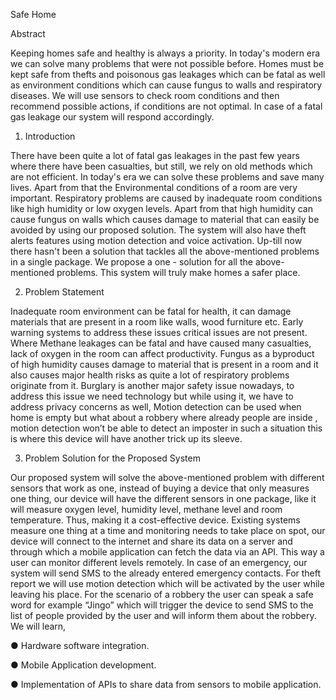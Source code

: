 Safe Home

Abstract

Keeping homes safe and healthy is always a priority. In today's modern era we can solve many problems that were not possible before. Homes must be kept safe from thefts and poisonous gas leakages which can be fatal as well as environment conditions which can cause fungus to walls and respiratory diseases. We will use sensors to check room conditions and then recommend possible actions, if conditions are not optimal. In case of a fatal gas leakage our system will respond accordingly.
 

1. Introduction

There have been quite a lot of fatal gas leakages in the past few years where there have been casualties, but still, we rely on old methods which are not efficient. In today's era we can solve these problems and save many lives. Apart from that the Environmental conditions of a room are very important. Respiratory problems are caused by inadequate room conditions like high humidity or low oxygen levels. Apart from that high humidity can cause fungus on walls which causes damage to material that can easily be avoided by using our proposed solution. The system will also have theft alerts features using motion detection and voice activation.
Up-till now there hasn't been a solution that tackles all the above-mentioned problems in a single package. We propose a one - solution for all the above-mentioned problems. This system will truly make homes a safer place.

2. Problem Statement

Inadequate room environment can be fatal for health, it can damage materials that are present in a room like walls, wood furniture etc. Early warning systems to address these issues critical issues are not present. Where Methane leakages can be fatal and have caused many casualties, lack of oxygen in the room can affect productivity. Fungus as a byproduct of high humidity causes damage to material that is present in a room and it also causes major health risks as quite a lot of respiratory problems originate from it.
Burglary is another major safety issue nowadays, to address this issue we need technology but while using it, we have to address privacy concerns as well, Motion detection can be used when home is empty but what about a robbery where already people are inside , motion detection won’t be able to detect an imposter in such a situation this is where this device will have another trick up its sleeve.

3. Problem Solution for the Proposed System

Our proposed system will solve the above-mentioned problem with different sensors that work as one, instead of buying a device that only measures one thing, our device will have the different sensors in one package, like it will measure oxygen level, humidity level, methane level and room temperature. Thus, making it a cost-effective device. Existing systems measure one thing at a time and monitoring needs to take place on spot, our device will connect to the internet and share its data on a server and through which a mobile application can fetch the data via an API. This way a user can monitor different levels remotely. In case of an emergency, our system will send SMS to the already entered emergency contacts. For theft report we will use motion detection which will be activated by the user while leaving his place. For the scenario of a robbery the user can speak a safe word for example “Jingo” which will trigger the device to send SMS to the list of people provided by the user and will inform them about the robbery.
We will learn,

●	Hardware software integration.

●	Mobile Application development.

●	Implementation of APIs to share data from sensors to mobile application.


